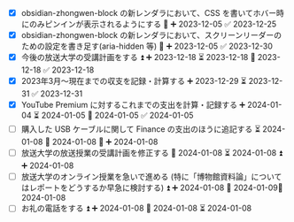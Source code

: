- [x] obsidian-zhongwen-block の新レンダラにおいて、CSS を書いてホバー時にのみピンインが表示されるようにする 🔽 ➕ 2023-12-05 ✅ 2023-12-25
- [x] obsidian-zhongwen-block の新レンダラにおいて、スクリーンリーダーのための設定を書き足す(aria-hidden 等) 🔽 ➕ 2023-12-05 ✅ 2023-12-30
- [x] 今後の放送大学の受講計画をする ⏫ ➕ 2023-12-18 ⏳ 2023-12-18 📅 2023-12-18 ✅ 2023-12-18
- [x] 2023年3月〜現在までの収支を記録・計算する ➕ 2023-12-29 ⏳ 2023-12-31 ✅ 2023-12-31
- [x] YouTube Premium に対するこれまでの支出を計算・記録する ➕ 2024-01-04 ⏳ 2024-01-05 📅 2024-01-05 ✅ 2024-01-05
- [ ] 購入した USB ケーブルに関して Finance の支出のほうに追記する ⏳ 2024-01-08 📅 2024-01-08 🔼 ➕ 2024-01-08
- [ ] 放送大学の放送授業の受講計画を修正する 📅 2024-01-08 ⏳ 2024-01-08 ⏫ ➕ 2024-01-08
- [ ] 放送大学のオンライン授業を急いで進める (特に「博物館資料論」についてはレポートをどうするか早急に検討する) ⏫ ➕ 2024-01-08 📅 2024-01-09🛫 2024-01-08
- [ ] お礼の電話をする ⏫ ➕ 2024-01-08 📅 2024-01-08 ⏳ 2024-01-08
